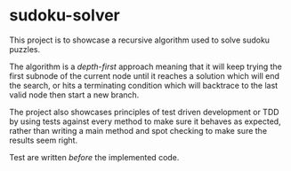 # sudoku-solver

This project is to showcase a recursive algorithm used to solve sudoku puzzles.

The algorithm is a *depth-first* approach meaning that it will keep trying the first subnode of the current node until it reaches a solution which will end the search, or hits a terminating condition which will backtrace to the last valid node then start a new branch.

The project also showcases principles of test driven development or TDD by using tests against every method to make sure it behaves as expected, rather than writing a main method and spot checking to make sure the results seem right. 

Test are written _before_ the implemented code. 